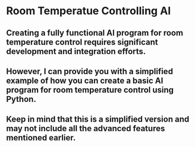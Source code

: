 # Room Temperatue Controlling AI

## Creating a fully functional AI program for room temperature control requires significant development and integration efforts. 
## However, I can provide you with a simplified example of how you can create a basic AI program for room temperature control using Python. 
## Keep in mind that this is a simplified version and may not include all the advanced features mentioned earlier. 
